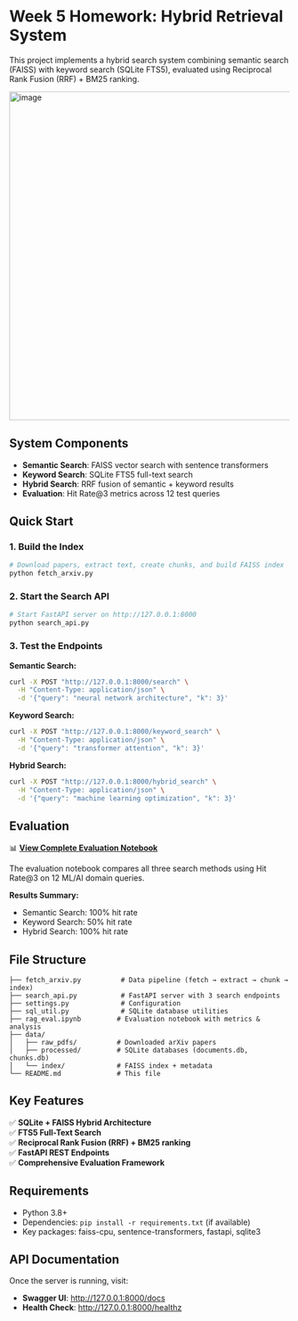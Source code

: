 # Week 5 Homework: Hybrid Retrieval System

This project implements a hybrid search system combining semantic search (FAISS) with keyword search (SQLite FTS5), evaluated using Reciprocal Rank Fusion (RRF) + BM25 ranking.

<img width="1461" height="590" alt="image" src="https://github.com/user-attachments/assets/c9700e44-0e38-4157-89ee-241e08799291" />

## System Components

- **Semantic Search**: FAISS vector search with sentence transformers
- **Keyword Search**: SQLite FTS5 full-text search  
- **Hybrid Search**: RRF fusion of semantic + keyword results
- **Evaluation**: Hit Rate@3 metrics across 12 test queries

## Quick Start

### 1. Build the Index
```bash
# Download papers, extract text, create chunks, and build FAISS index
python fetch_arxiv.py
```

### 2. Start the Search API
```bash
# Start FastAPI server on http://127.0.0.1:8000
python search_api.py
```

### 3. Test the Endpoints

**Semantic Search:**
```bash
curl -X POST "http://127.0.0.1:8000/search" \
  -H "Content-Type: application/json" \
  -d '{"query": "neural network architecture", "k": 3}'
```

**Keyword Search:**
```bash
curl -X POST "http://127.0.0.1:8000/keyword_search" \
  -H "Content-Type: application/json" \
  -d '{"query": "transformer attention", "k": 3}'
```

**Hybrid Search:**
```bash
curl -X POST "http://127.0.0.1:8000/hybrid_search" \
  -H "Content-Type: application/json" \
  -d '{"query": "machine learning optimization", "k": 3}'
```

## Evaluation

📊 **[View Complete Evaluation Notebook](rag_eval.ipynb)**

The evaluation notebook compares all three search methods using Hit Rate@3 on 12 ML/AI domain queries.

**Results Summary:**
- Semantic Search: 100% hit rate
- Keyword Search: 50% hit rate  
- Hybrid Search: 100% hit rate

## File Structure

```
├── fetch_arxiv.py          # Data pipeline (fetch → extract → chunk → index)
├── search_api.py           # FastAPI server with 3 search endpoints
├── settings.py             # Configuration
├── sql_util.py             # SQLite database utilities
├── rag_eval.ipynb         # Evaluation notebook with metrics & analysis
├── data/
│   ├── raw_pdfs/          # Downloaded arXiv papers
│   ├── processed/         # SQLite databases (documents.db, chunks.db)
│   └── index/             # FAISS index + metadata
└── README.md              # This file
```

## Key Features

✅ **SQLite + FAISS Hybrid Architecture**  
✅ **FTS5 Full-Text Search**  
✅ **Reciprocal Rank Fusion (RRF) + BM25 ranking**  
✅ **FastAPI REST Endpoints**  
✅ **Comprehensive Evaluation Framework**  

## Requirements

- Python 3.8+
- Dependencies: `pip install -r requirements.txt` (if available)
- Key packages: faiss-cpu, sentence-transformers, fastapi, sqlite3

## API Documentation

Once the server is running, visit:
- **Swagger UI**: http://127.0.0.1:8000/docs
- **Health Check**: http://127.0.0.1:8000/healthz
